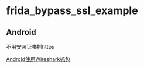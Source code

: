 # frida_bypass_ssl_example

## Android

不用安装证书抓https

[Android使用Wireshark抓包](./Android/android_wireshark_tls/)

